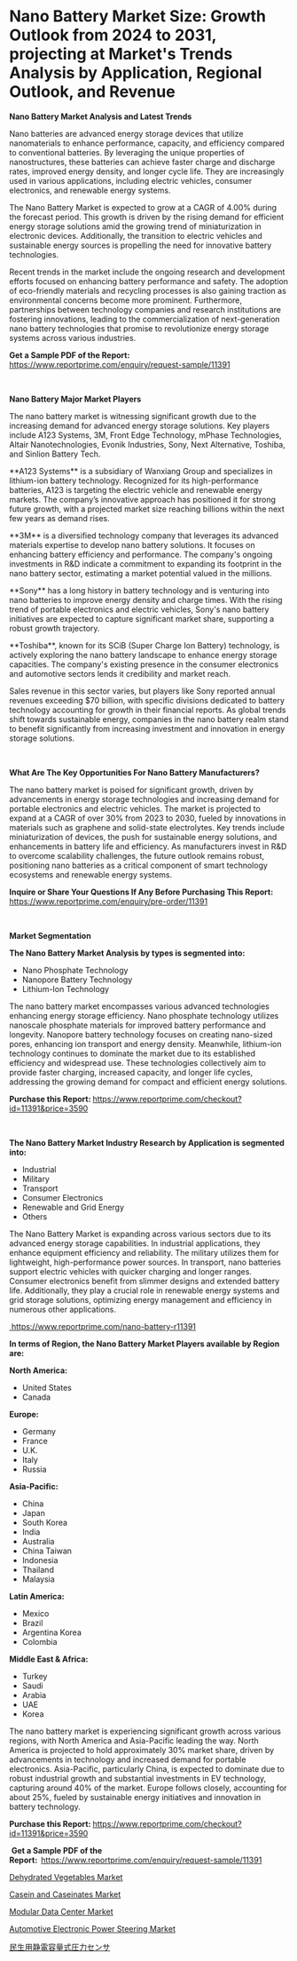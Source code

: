 <p><h1>Nano Battery Market Size: Growth Outlook from 2024 to 2031, projecting at Market's Trends Analysis by Application, Regional Outlook, and Revenue</h1></p><p><strong>Nano Battery Market Analysis and Latest Trends</strong></p>
<p><p>Nano batteries are advanced energy storage devices that utilize nanomaterials to enhance performance, capacity, and efficiency compared to conventional batteries. By leveraging the unique properties of nanostructures, these batteries can achieve faster charge and discharge rates, improved energy density, and longer cycle life. They are increasingly used in various applications, including electric vehicles, consumer electronics, and renewable energy systems.</p><p>The Nano Battery Market is expected to grow at a CAGR of 4.00% during the forecast period. This growth is driven by the rising demand for efficient energy storage solutions amid the growing trend of miniaturization in electronic devices. Additionally, the transition to electric vehicles and sustainable energy sources is propelling the need for innovative battery technologies. </p><p>Recent trends in the market include the ongoing research and development efforts focused on enhancing battery performance and safety. The adoption of eco-friendly materials and recycling processes is also gaining traction as environmental concerns become more prominent. Furthermore, partnerships between technology companies and research institutions are fostering innovations, leading to the commercialization of next-generation nano battery technologies that promise to revolutionize energy storage systems across various industries.</p></p>
<p><strong>Get a Sample PDF of the Report:&nbsp;</strong> <a href="https://www.reportprime.com/enquiry/request-sample/11391">https://www.reportprime.com/enquiry/request-sample/11391</a></p>
<p>&nbsp;</p>
<p><strong>Nano Battery Major Market Players</strong></p>
<p><p>The nano battery market is witnessing significant growth due to the increasing demand for advanced energy storage solutions. Key players include A123 Systems, 3M, Front Edge Technology, mPhase Technologies, Altair Nanotechnologies, Evonik Industries, Sony, Next Alternative, Toshiba, and Sinlion Battery Tech.</p><p>**A123 Systems** is a subsidiary of Wanxiang Group and specializes in lithium-ion battery technology. Recognized for its high-performance batteries, A123 is targeting the electric vehicle and renewable energy markets. The company’s innovative approach has positioned it for strong future growth, with a projected market size reaching billions within the next few years as demand rises.</p><p>**3M** is a diversified technology company that leverages its advanced materials expertise to develop nano battery solutions. It focuses on enhancing battery efficiency and performance. The company's ongoing investments in R&D indicate a commitment to expanding its footprint in the nano battery sector, estimating a market potential valued in the millions.</p><p>**Sony** has a long history in battery technology and is venturing into nano batteries to improve energy density and charge times. With the rising trend of portable electronics and electric vehicles, Sony's nano battery initiatives are expected to capture significant market share, supporting a robust growth trajectory.</p><p>**Toshiba**, known for its SCiB (Super Charge Ion Battery) technology, is actively exploring the nano battery landscape to enhance energy storage capacities. The company's existing presence in the consumer electronics and automotive sectors lends it credibility and market reach.</p><p>Sales revenue in this sector varies, but players like Sony reported annual revenues exceeding $70 billion, with specific divisions dedicated to battery technology accounting for growth in their financial reports. As global trends shift towards sustainable energy, companies in the nano battery realm stand to benefit significantly from increasing investment and innovation in energy storage solutions.</p></p>
<p>&nbsp;</p>
<p><strong>What Are The Key Opportunities For Nano Battery Manufacturers?</strong></p>
<p><p>The nano battery market is poised for significant growth, driven by advancements in energy storage technologies and increasing demand for portable electronics and electric vehicles. The market is projected to expand at a CAGR of over 30% from 2023 to 2030, fueled by innovations in materials such as graphene and solid-state electrolytes. Key trends include miniaturization of devices, the push for sustainable energy solutions, and enhancements in battery life and efficiency. As manufacturers invest in R&D to overcome scalability challenges, the future outlook remains robust, positioning nano batteries as a critical component of smart technology ecosystems and renewable energy systems.</p></p>
<p><strong>Inquire or Share Your Questions If Any Before Purchasing This Report:</strong> <a href="https://www.reportprime.com/enquiry/pre-order/11391">https://www.reportprime.com/enquiry/pre-order/11391</a></p>
<p>&nbsp;</p>
<p><strong>Market Segmentation</strong></p>
<p><strong>The Nano Battery Market Analysis by types is segmented into:</strong></p>
<p><ul><li>Nano Phosphate Technology</li><li>Nanopore Battery Technology</li><li>Lithium-Ion Technology</li></ul></p>
<p><p>The nano battery market encompasses various advanced technologies enhancing energy storage efficiency. Nano phosphate technology utilizes nanoscale phosphate materials for improved battery performance and longevity. Nanopore battery technology focuses on creating nano-sized pores, enhancing ion transport and energy density. Meanwhile, lithium-ion technology continues to dominate the market due to its established efficiency and widespread use. These technologies collectively aim to provide faster charging, increased capacity, and longer life cycles, addressing the growing demand for compact and efficient energy solutions.</p></p>
<p><strong>Purchase this Report:&nbsp;</strong><a href="https://www.reportprime.com/checkout?id=11391&price=3590">https://www.reportprime.com/checkout?id=11391&price=3590</a></p>
<p>&nbsp;</p>
<p><strong>The Nano Battery Market Industry Research by Application is segmented into:</strong></p>
<p><ul><li>Industrial</li><li>Military</li><li>Transport</li><li>Consumer Electronics</li><li>Renewable and Grid Energy</li><li>Others</li></ul></p>
<p><p>The Nano Battery Market is expanding across various sectors due to its advanced energy storage capabilities. In industrial applications, they enhance equipment efficiency and reliability. The military utilizes them for lightweight, high-performance power sources. In transport, nano batteries support electric vehicles with quicker charging and longer ranges. Consumer electronics benefit from slimmer designs and extended battery life. Additionally, they play a crucial role in renewable energy systems and grid storage solutions, optimizing energy management and efficiency in numerous other applications.</p></p>
<p><a href="https://www.reportprime.com/nano-battery-r11391">&nbsp;https://www.reportprime.com/nano-battery-r11391</a></p>
<p><strong>In terms of Region, the Nano Battery Market Players available by Region are:</strong></p>
<p>
    <p> <strong> North America: </strong>
        <ul>
            <li>United States</li>
            <li>Canada</li>
        </ul>
        </p> 
    <p> <strong> Europe: </strong>
        <ul>
            <li>Germany</li>
            <li>France</li>
            <li>U.K.</li>
            <li>Italy</li>
            <li>Russia</li>
        </ul>
        </p> 
    <p> <strong> Asia-Pacific: </strong>
        <ul>
            <li>China</li>
            <li>Japan</li>
            <li>South Korea</li>
            <li>India</li>
            <li>Australia</li>
            <li>China Taiwan</li>
            <li>Indonesia</li>
            <li>Thailand</li>
            <li>Malaysia</li>
        </ul>
        </p> 
    <p> <strong> Latin America: </strong>
        <ul>
            <li>Mexico</li>
            <li>Brazil</li>
            <li>Argentina Korea</li>
            <li>Colombia</li>
        </ul>
        </p> 
    <p> <strong> Middle East & Africa: </strong>
        <ul>
            <li>Turkey</li>
            <li>Saudi</li>
            <li>Arabia</li>
            <li>UAE</li>
            <li>Korea</li>
        </ul>
    </p>
    </p>
<p><p>The nano battery market is experiencing significant growth across various regions, with North America and Asia-Pacific leading the way. North America is projected to hold approximately 30% market share, driven by advancements in technology and increased demand for portable electronics. Asia-Pacific, particularly China, is expected to dominate due to robust industrial growth and substantial investments in EV technology, capturing around 40% of the market. Europe follows closely, accounting for about 25%, fueled by sustainable energy initiatives and innovation in battery technology.</p></p>
<p><strong>Purchase this Report: </strong><a href="https://www.reportprime.com/checkout?id=11391&price=3590">https://www.reportprime.com/checkout?id=11391&price=3590</a></p>
<p>&nbsp;<strong>Get a Sample PDF of the Report:&nbsp;&nbsp;</strong><a href="https://www.reportprime.com/enquiry/request-sample/11391">https://www.reportprime.com/enquiry/request-sample/11391</a></p>
<p><strong></strong></p>
<p><p><a href="https://medium.com/@shubham99912151/this-dehydrated-vegetables-market-research-report-evaluates-the-key-market-trends-drivers-and-61c7617caa2f">Dehydrated Vegetables Market</a></p><p><a href="https://medium.com/@carolyn.ogden667345/the-market-for-casein-and-caseinates-market-is-examined-in-this-report-along-with-the-factors-3c94237965c4">Casein and Caseinates Market</a></p><p><a href="https://www.linkedin.com/pulse/future-insights-modular-data-center-market-trends-regional-shosf?trackingId=FCSu%2FyEXS4OewarJ91y62Q%3D%3D">Modular Data Center Market</a></p><p><a href="https://issuu.com/reportprime-2/docs/automotive-electronic-power-steerin_3b9ddeb3393c91">Automotive Electronic Power Steering Market</a></p><p><a href="https://medium.com/@olyy49keyt/capacitive-pressure-sensor-for-consumer-market-%E3%81%AF-%E3%82%B3%E3%82%B9%E3%83%88%E7%AE%A1%E7%90%86%E3%81%A8%E5%8A%B9%E7%8E%87%E5%90%91%E4%B8%8A%E3%82%92%E5%84%AA%E5%85%88%E3%81%97%E3%81%BE%E3%81%99-%E3%81%95%E3%82%89%E3%81%AB-%E5%A0%B1%E5%91%8A%E6%9B%B8%E3%81%AF%E5%B8%82%E5%A0%B4%E3%81%AE%E9%9C%80%E8%A6%81%E9%9D%A2%E3%81%A8%E4%BE%9B%E7%B5%A6%E9%9D%A2%E3%81%AE%E4%B8%A1%E6%96%B9%E3%82%92%E3%82%AB%E3%83%90%E3%83%BC%E3%81%97%E3%81%A6%E3%81%84%E3%81%BE%E3%81%99-73fa19158d11">民生用静電容量式圧力センサ</a></p></p>